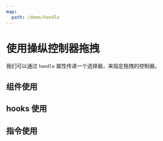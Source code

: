 ```yaml
---
map:
  path: /demo/handle
---
```


# 使用操纵控制器拖拽

我们可以通过 `handle` 属性传递一个选择器，来指定拖拽的控制器。

## 组件使用
<demo src="./demo.vue"
title="使用组件方式"
desc="传递 handle 属性，使用控制器">
</demo>

## hooks 使用
<demo src="./hooks.vue"
title="使用 hooks 方式"
desc="传递 hooks 选项实现">
</demo>


## 指令使用
<demo src="./directive.vue"
title="使用指令方式"
desc="传递指令参数实现">
</demo>

